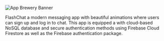 ![App Brewery Banner](https://github.com/londonappbrewery/Images/blob/master/AppBreweryBanner.png)


FlashChat a modern messaging app with beautiful animations where users can sign up and log in to chat. 
This app is equipped a with cloud-based NoSQL database and secure authentication methods using Firebase Cloud Firestore as well as the Firebase authentication package.